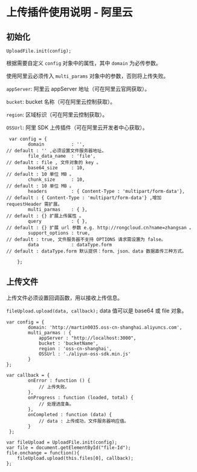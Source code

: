 # 上传插件使用说明 - 阿里云

## 初始化

`UploadFile.init(config);`

根据需要自定义 `config` 对象中的属性，其中 `domain` 为必传参数。

使用阿里云必须传入 `multi_params` 对象中的参数，否则将上传失败。

`appServer`: 阿里云 appServer 地址（可在阿里云官网获取）。

`bucket`: bucket 名称（可在阿里云控制获取）。

`region`: 区域标识（可在阿里云控制获取）。

`OSSUrl`: 阿里 SDK 上传插件（可在阿里云开发者中心获取）。

```
 var config = {
	 	domain			: '',											// default : '' ,必须设置文件服务器地址。
	  	file_data_name	: 'file',										// default : file , 文件对象的 key 。
	 	base64_size		: 10,											// default : 10 单位 MB 。
		chunk_size		: 10,											// default : 10 单位 MB 。
		headers			: { Content-Type : 'multipart/form-data'},		// default : { Content-Type : 'multipart/form-data'} ,增加 requestHeader 需扩展。 
	  	multi_parmas	: { },											// default : {} 扩展上传属性 。
	  	query			: { },											// default : {}	扩展 url 参数 e.g. http://rongcloud.cn?name=zhangsan 。
	  	support_options : true,											// default : true, 文件服务器不支持 OPTIONS 请求需设置为 false。
		data 			: dataType.form 								// default : dataType.form 默认提供：form、json、data 数据直传三种方式。

  	};
```

## 上传文件

上传文件必须设置回调函数，用以接收上传信息。

`fileUpload.upload(data, callback);`  data 值可以是 base64 或 file 对象。

```
var config = {
		domain: 'http://martin0035.oss-cn-shanghai.aliyuncs.com',
	 	multi_parmas : {
	 		appServer : "http://localhost:3000",
	 		bucket : 'bucketName',
	 		region : 'oss-cn-shanghai',
	 		OSSUrl : './aliyun-oss-sdk.min.js'
	 	}
};

var callback = {
		onError	: function () { 
			// 上传失败。
		},
		onProgress : function (loaded, total) {
			// 处理进度条。
		},
		onCompleted : function (data) { 
			// data : 上传成功，文件服务器响应值。
		} 
 };

var fileUpload = UploadFile.init(config);
var file = document.getElementById("file-Id");
file.onchange = function(){
	fileUpload.upload(this.files[0], callback);
};

```